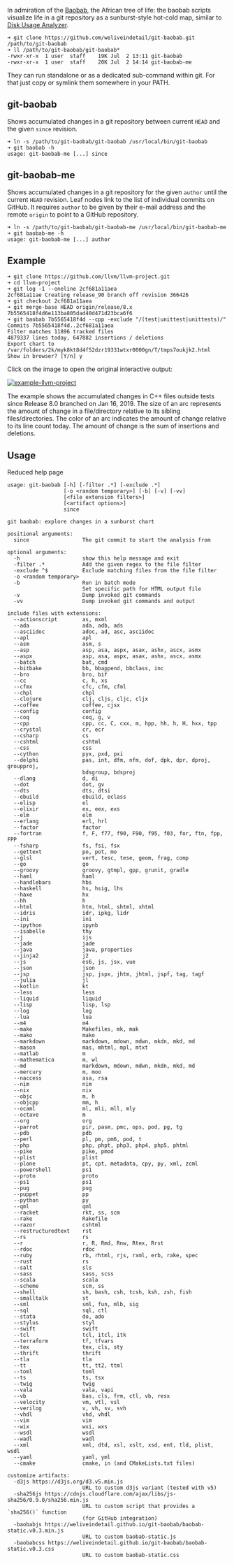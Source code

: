 In admiration of the [Baobab](https://en.wikipedia.org/wiki/Baobab_tree), the African tree of life: the baobab scripts visualize life in a git repository as a sunburst-style hot-cold map, similar to [Disk Usage Analyzer](https://en.wikipedia.org/wiki/Disk_Usage_Analyzer).<br>

```
➜ git clone https://github.com/weliveindetail/git-baobab.git /path/to/git-baobab
➜ ll /path/to/git-baobab/git-baobab*
-rwxr-xr-x  1 user  staff    19K Jul  2 13:11 git-baobab
-rwxr-xr-x  1 user  staff    20K Jul  2 14:14 git-baobab-me
```

They can run standalone or as a dedicated sub-command within git. For that just copy or symlink them somewhere in your PATH.

## git-baobab

Shows accumulated changes in a git repository between current `HEAD` and the given `since` revision.

```
➜ ln -s /path/to/git-baobab/git-baobab /usr/local/bin/git-baobab
➜ git baobab -h
usage: git-baobab-me [...] since
```

## git-baobab-me

Shows accumulated changes in a git repository for the given `author` until the current `HEAD` revision. Leaf nodes link to the list of individual commits on GitHub. It requires `author` to be given by their e-mail address and the remote `origin` to point to a GitHub repository.

```
➜ ln -s /path/to/git-baobab/git-baobab-me /usr/local/bin/git-baobab-me
➜ git baobab-me -h
usage: git-baobab-me [...] author
```






## Example

```
➜ git clone https://github.com/llvm/llvm-project.git
➜ cd llvm-project
➜ git log -1 --oneline 2cf681a11aea
2cf681a11ae Creating release_90 branch off revision 366426
➜ git checkout 2cf681a11aea
➜ git merge-base HEAD origin/release/8.x
7b5565418f4d6e113ba805dad40d471d23bca6f6
➜ git baobab 7b5565418f4d --cpp -exclude "/(test|unittest|unittests)/"
Commits 7b5565418f4d..2cf681a11aea
Filter matches 11896 tracked files
4879337 lines today, 647882 insertions / deletions
Export chart to /var/folders/2k/myk8kt8d4f52dzr19331wtxr0000gn/T/tmps7oukjk2.html
Show in browser? [Y/n] y
```

Click on the image to open the original interactive output:

[![example-llvm-project](https://weliveindetail.github.io/blog/res/llvm9-cpp-sources-with-margin.png)](https://weliveindetail.github.io/git-baobab/examples/llvm9-cpp-sources.html)

The example shows the accumulated changes in C++ files outside tests since Release 8.0 branched on Jan 16, 2019. The size of an arc represents the amount of change in a file/directory relative to its sibling files/directories. The color of an arc indicates the amount of change relative to its line count today. The amount of change is the sum of insertions and deletions.

## Usage

Reduced help page

```
usage: git-baobab [-h] [-filter .*] [-exclude .*]
                  [-o <random temporary>] [-b] [-v] [-vv]
                  [<file extension filters>]
                  [<artifact options>]
                  since

git baobab: explore changes in a sunburst chart

positional arguments:
  since                 The git commit to start the analysis from

optional arguments:
  -h                    show this help message and exit
  -filter .*            Add the given regex to the file filter
  -exclude ^$           Exclude matching files from the file filter
  -o <random temporary>
  -b                    Run in batch mode
                        Set specific path for HTML output file
  -v                    Dump invoked git commands
  -vv                   Dump invoked git commands and output

include files with extensions:
  --actionscript        as, mxml
  --ada                 ada, adb, ads
  --asciidoc            adoc, ad, asc, asciidoc
  --apl                 apl
  --asm                 asm, s
  --asp                 asp, asa, aspx, asax, ashx, ascx, asmx
  --aspx                asp, asa, aspx, asax, ashx, ascx, asmx
  --batch               bat, cmd
  --bitbake             bb, bbappend, bbclass, inc
  --bro                 bro, bif
  --cc                  c, h, xs
  --cfmx                cfc, cfm, cfml
  --chpl                chpl
  --clojure             clj, cljs, cljc, cljx
  --coffee              coffee, cjsx
  --config              config
  --coq                 coq, g, v
  --cpp                 cpp, cc, C, cxx, m, hpp, hh, h, H, hxx, tpp
  --crystal             cr, ecr
  --csharp              cs
  --cshtml              cshtml
  --css                 css
  --cython              pyx, pxd, pxi
  --delphi              pas, int, dfm, nfm, dof, dpk, dpr, dproj, groupproj,
                        bdsgroup, bdsproj
  --dlang               d, di
  --dot                 dot, gv
  --dts                 dts, dtsi
  --ebuild              ebuild, eclass
  --elisp               el
  --elixir              ex, eex, exs
  --elm                 elm
  --erlang              erl, hrl
  --factor              factor
  --fortran             f, F, f77, f90, F90, f95, f03, for, ftn, fpp, FPP
  --fsharp              fs, fsi, fsx
  --gettext             po, pot, mo
  --glsl                vert, tesc, tese, geom, frag, comp
  --go                  go
  --groovy              groovy, gtmpl, gpp, grunit, gradle
  --haml                haml
  --handlebars          hbs
  --haskell             hs, hsig, lhs
  --haxe                hx
  --hh                  h
  --html                htm, html, shtml, xhtml
  --idris               idr, ipkg, lidr
  --ini                 ini
  --ipython             ipynb
  --isabelle            thy
  --j                   ijs
  --jade                jade
  --java                java, properties
  --jinja2              j2
  --js                  es6, js, jsx, vue
  --json                json
  --jsp                 jsp, jspx, jhtm, jhtml, jspf, tag, tagf
  --julia               jl
  --kotlin              kt
  --less                less
  --liquid              liquid
  --lisp                lisp, lsp
  --log                 log
  --lua                 lua
  --m4                  m4
  --make                Makefiles, mk, mak
  --mako                mako
  --markdown            markdown, mdown, mdwn, mkdn, mkd, md
  --mason               mas, mhtml, mpl, mtxt
  --matlab              m
  --mathematica         m, wl
  --md                  markdown, mdown, mdwn, mkdn, mkd, md
  --mercury             m, moo
  --naccess             asa, rsa
  --nim                 nim
  --nix                 nix
  --objc                m, h
  --objcpp              mm, h
  --ocaml               ml, mli, mll, mly
  --octave              m
  --org                 org
  --parrot              pir, pasm, pmc, ops, pod, pg, tg
  --pdb                 pdb
  --perl                pl, pm, pm6, pod, t
  --php                 php, phpt, php3, php4, php5, phtml
  --pike                pike, pmod
  --plist               plist
  --plone               pt, cpt, metadata, cpy, py, xml, zcml
  --powershell          ps1
  --proto               proto
  --ps1                 ps1
  --pug                 pug
  --puppet              pp
  --python              py
  --qml                 qml
  --racket              rkt, ss, scm
  --rake                Rakefile
  --razor               cshtml
  --restructuredtext    rst
  --rs                  rs
  --r                   r, R, Rmd, Rnw, Rtex, Rrst
  --rdoc                rdoc
  --ruby                rb, rhtml, rjs, rxml, erb, rake, spec
  --rust                rs
  --salt                sls
  --sass                sass, scss
  --scala               scala
  --scheme              scm, ss
  --shell               sh, bash, csh, tcsh, ksh, zsh, fish
  --smalltalk           st
  --sml                 sml, fun, mlb, sig
  --sql                 sql, ctl
  --stata               do, ado
  --stylus              styl
  --swift               swift
  --tcl                 tcl, itcl, itk
  --terraform           tf, tfvars
  --tex                 tex, cls, sty
  --thrift              thrift
  --tla                 tla
  --tt                  tt, tt2, ttml
  --toml                toml
  --ts                  ts, tsx
  --twig                twig
  --vala                vala, vapi
  --vb                  bas, cls, frm, ctl, vb, resx
  --velocity            vm, vtl, vsl
  --verilog             v, vh, sv, svh
  --vhdl                vhd, vhdl
  --vim                 vim
  --wix                 wxi, wxs
  --wsdl                wsdl
  --wadl                wadl
  --xml                 xml, dtd, xsl, xslt, xsd, ent, tld, plist, wsdl
  --yaml                yaml, yml
  --cmake               cmake, in (and CMakeLists.txt files)

customize artifacts:
  -d3js https://d3js.org/d3.v5.min.js
                        URL to custom d3js variant (tested with v5)
  -sha256js https://cdnjs.cloudflare.com/ajax/libs/js-sha256/0.9.0/sha256.min.js
                        URL to custom script that provides a `sha256()` function
                        (for GitHub integration)
  -baobabjs https://weliveindetail.github.io/git-baobab/baobab-static.v0.3.min.js
                        URL to custom baobab-static.js
  -baobabcss https://weliveindetail.github.io/git-baobab/baobab-static.v0.3.css
                        URL to custom baobab-static.css
```
